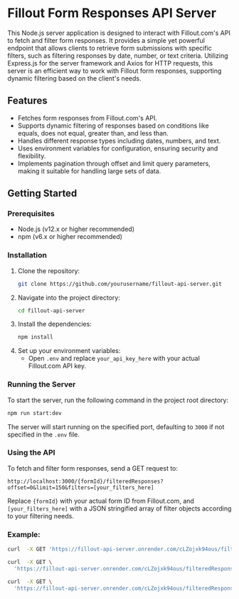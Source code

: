 # Fillout Form Responses API Server

This Node.js server application is designed to interact with Fillout.com's API to fetch and filter form responses. It provides a simple yet powerful endpoint that allows clients to retrieve form submissions with specific filters, such as filtering responses by date, number, or text criteria. Utilizing Express.js for the server framework and Axios for HTTP requests, this server is an efficient way to work with Fillout form responses, supporting dynamic filtering based on the client's needs.

## Features

- Fetches form responses from Fillout.com's API.
- Supports dynamic filtering of responses based on conditions like equals, does not equal, greater than, and less than.
- Handles different response types including dates, numbers, and text.
- Uses environment variables for configuration, ensuring security and flexibility.
- Implements pagination through offset and limit query parameters, making it suitable for handling large sets of data.

## Getting Started

### Prerequisites

- Node.js (v12.x or higher recommended)
- npm (v6.x or higher recommended)

### Installation

1. Clone the repository:
   ```sh
   git clone https://github.com/yourusername/fillout-api-server.git
   ```
2. Navigate into the project directory:
   ```sh
   cd fillout-api-server
   ```
3. Install the dependencies:
   ```sh
   npm install
   ```
4. Set up your environment variables:
   - Open `.env` and replace `your_api_key_here` with your actual Fillout.com API key.

### Running the Server

To start the server, run the following command in the project root directory:
```sh
npm run start:dev
```
The server will start running on the specified port, defaulting to `3000` if not specified in the `.env` file.

### Using the API

To fetch and filter form responses, send a GET request to:
```
http://localhost:3000/{formId}/filteredResponses?offset=0&limit=150&filters=[your_filters_here]
```
Replace `{formId}` with your actual form ID from Fillout.com, and `[your_filters_here]` with a JSON stringified array of filter objects according to your filtering needs.

### Example:

```sh
curl  -X GET 'https://fillout-api-server.onrender.com/cLZojxk94ous/filteredResponses'
```

```sh
curl  -X GET \
  'https://fillout-api-server.onrender.com/cLZojxk94ous/filteredResponses?filters=%5B%7B%22id%22%3A%22bE2Bo4cGUv49cjnqZ4UnkW%22%2C%22condition%22%3A%22equals%22%2C%22value%22%3A%22Johnny%22%7D%5D'
```

```sh
curl  -X GET \
  'https://fillout-api-server.onrender.com/cLZojxk94ous/filteredResponses?filters=%5B%7B%22id%22%3A%22bE2Bo4cGUv49cjnqZ4UnkW%22%2C%22condition%22%3A%22equals%22%2C%22value%22%3A%22Johnny%22%7D%2C%7B%22id%22%3A%22dSRAe3hygqVwTpPK69p5td%22%2C%22condition%22%3A%22greater_than%22%2C%22value%22%3A%222024-02-01%22%7D%5D'
```